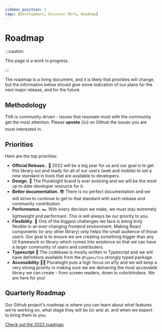```yaml
---
sidebar_position: 1
tags: [Development, Discover More, Roadmap]
---
```


# Roadmap

:::caution

This page is a work in progress.

:::

The roadmap is a living document, and it is likely that priorities will change, but the information below should give some indication of our plans for the next major release, and for the future.

## Methodology

TVA is community driven - issues that resonate most with the community get the most attention. Please **upvote** (:thumbsup:) on Github the issues you are most interested in.

## Priorities

Here are the top priorities:

- **Official Release.**. :rocket: 2022 will be a big year for us and our goal is to get this library out and ready for all of our users (web and mobile) to set a new standard in tools that are available to developers.
- **Design.** :lipstick: The Pluralsight brand is ever evolving and we will be the most up to date developer resource for it.
- **Better documentation.** :books: There is no perfect documentation and we will strive to continue to get to that standard with each release and community contribution.
- **Performance.** :racing_car: With every decision we make, we must stay extremely lightweight and performant. This is will always be our priority to you.
- **Flexibility**. 🧘 One of the biggest challenges we face is being truly flexible in an ever changing frontend environment. Making React components (or any other library) only helps the small audience of those users. Our goal is to ensure we are creating something bigger than any UI framework or library which comes into existence so that we can have a larger community of users and contributers.
- **Typescript** :mechanical_arm: The codebase is mostly written in Typescript and we will have definitions available from the `@types/tva` strongly typed package.
- **Accessibility** :deaf_woman: Pluralsight puts a high focus on a11y and we will keep a very strong priority in making sure we are delivering the most accessbile library we can create - from screen readers, down to colorblindess. We are here for you!

## Quarterly Roadmap

Our Github project's roadmap is where you can learn about what features we're working on, what stage they will be (or are) at, and when we expect to bring them to you.

[Check out the 2022 roadmap](https://github.com/pluralsight/tva/projects/2)
